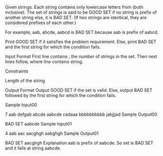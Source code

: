 Given  strings. Each string contains only lowercase letters from (both inclusive). The set of  strings is said to be GOOD SET if no string is prefix of another string else, it is BAD SET. (If two strings are identical, they are considered prefixes of each other.)

For example, aab, abcde, aabcd is BAD SET because aab is prefix of aabcd.

Print GOOD SET if it satisfies the problem requirement.
Else, print BAD SET and the first string for which the condition fails.

Input Format
First line contains , the number of strings in the set.
Then next  lines follow, where  line contains  string.

Constraints

 Length of the string 

Output Format
Output GOOD SET if the set is valid.
Else, output BAD SET followed by the first string for which the condition fails.

Sample Input00

7
aab
defgab
abcde
aabcde
cedaaa
bbbbbbbbbb
jabjjjad
Sample Output00

BAD SET
aabcde
Sample Input01

4
aab
aac
aacghgh
aabghgh
Sample Output01

BAD SET
aacghgh
Explanation
aab is prefix of aabcde. So set is BAD SET and it fails at string aabcde.

